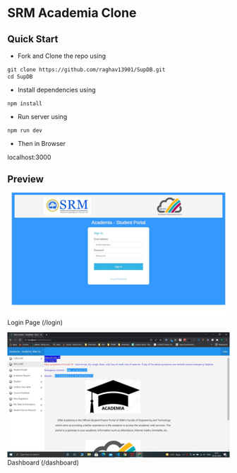 # SRM Academia Clone

## Quick Start

- Fork and Clone the repo using
```
git clone https://github.com/raghav13901/SupDB.git
cd SupDB
```
- Install dependencies using
```
npm install
```
- Run server using
```
npm run dev
```
- Then in Browser

localhost:3000

## Preview
 ![alt text](https://github.com/raghav13901/SRM_Academia_Clone/blob/master/images/img2.jpeg)
 Login Page (/login)
 
 ![alt text](https://github.com/raghav13901/SRM_Academia_Clone/blob/master/images/img1.jpeg)
 Dashboard (/dashboard)
